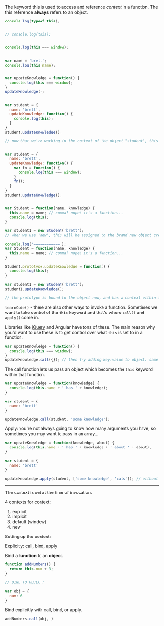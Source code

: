 The keyword this is used to access and reference *context* in a function. The this reference **always** refers to an object.


```js
console.log(typeof this);


// console.log(this);


console.log(this === window);


var name = 'brett';
console.log(this.name);


var updateKnowledge = function() {
  console.log(this === window);
}
updateKnowledge();


var student = {
  name: 'brett',
  updateKnowledge: function() {
    console.log(this);
  }
}
student.updateKnowledge();

// now that we're working in the context of the object "student", this will refer to the actual object that calls the function.


var student = {
  name: 'brett',
  updateKnowledge: function() {
    var fn = function() {
      console.log(this === window);
    }
    fn();
  }
}
student.updateKnowledge();


var Student = function(name, knowledge) {
  this.name = name; // comma? nope! it's a function...
  console.log(this);
}

var student1 = new Student('brett');
// when we use 'new', this will be assigned to the brand new object created by new

console.log('============');
var Student = function(name, knowledge) {
  this.name = name; // comma? nope! it's a function...
}

Student.prototype.updateKnowledge = function() {
  console.log(this);
}

var student1 = new Student('brett');
student1.updateKnowledge();

// the prototype is bound to the object now, and has a context within the object.
```

`learnCode()` - there are also other ways to invoke a function. Sometimes we want to take control of the `this` keyword and that's where `call()` and `apply()` come in.

Libraries like [jQuery](http://code.jquery.com/) and Angular have tons of these. The main reason why you'd want to use these is to get control over what `this` is set to in a function.

```js
var updateKnowledge = function() {
  console.log(this === window);
}
updateKnowledge.call({}); // then try adding key:value to object. same results? yup!
```
The call function lets us pass an object which becomes the `this` keyword within that function.

```js
var updateKnowledge = function(knowledge) {
  console.log(this.name + ' has ' + knowledge);
}

var student = {
  name: 'brett'
}

updateKnowledge.call(student, 'some knowledge');
```

Apply: you're not always going to know how many arguments you have, so sometimes you may want to pass in an array...
```js
var updateKnowledge = function(knowledge, about) {
  console.log(this.name + ' has ' + knowledge + ' about ' + about);
}

var student = {
  name: 'brett'
}

updateKnowledge.apply(student, ['some knowledge', 'cats']); // without array passed in, we get TypeError from JS
```



---

The context is set at the time of invocation.

4 contexts for context:
1. explicit
2. implicit
3. default (window)
4. new

Setting up the context:

Explicitly: call, bind, apply


Bind a **function** to an **object**.
```js
function addNumbers() {
  return this.num + 3;
}

// BIND TO OBJECT:

var obj = {
  num: 6
}
```
Bind explicitly with call, bind, or apply.

```js
addNumbers.call(obj, )
```
